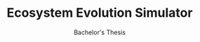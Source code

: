 ---
layout: projectDetail
projId: EES
title: "Ecosystem Evolution Simulator"
subtitle: "Bachelor's Thesis"
startDate: "2022-01-12"
endDate: "2023-01-24"
halted: false
featured: true
keywords: "Fun, Exciting, Madeupwords, Something else"
categoryTags:
    - Software 
    - Research
techTags: 
    - Unity
    - Compute Shaders
    - Genetic Algorithm
    - Data Visualization
summary: "This is the summary of the project in two sentences"
shortDescription: "This is a template with example data that shows how an example project should look. This short description could extend a paragraph or two, but not get too much into detail."
longDescription: "This is my very long description, it could go on, and on, and on,and on,and on,and on,and on,and on,and on,and on,and on,and on,and on,and on,and on,and on,and on,and on,and on,and on,and on,and on,and on,and on,and on,and on, but it wont. It can also include html tags like <strong>this one</strong>..."
images:
    - name: Miniatura_1.png
      alt: "Thumbnail"
      footnote: "Thumbnail of the EES software"
    - name: gaResult.png
      alt: "Pretty view of the results of the genetic algorithm finetuning the parameters of the simulator."
      footnote: "This is a visualization of the result of the execution of the GA finetunning the parameters of the simulator."
    - name: heatMaps.png
      alt: "Simulation Animation"
      footnote: "This animation is so cool!"
    - name: loadingScreen.png
      alt: "Simulation Animation"
      footnote: "This animation is so cool!"
    - name: loadSim.png
      alt: "Simulation Animation"
      footnote: "This animation is so cool!"
    - name: niceSimRender.png
      alt: "Simulation Animation"
      footnote: "This animation is so cool!"
    - name: niceSim.gif
      alt: "Simulation Animation"
      footnote: "This animation is so cool!"
    - name: simExec1.png
      alt: "Simulation Animation"
      footnote: "This animation is so cool!"
    - name: simExec2.png
      alt: "Simulation Animation"
      footnote: "This animation is so cool!"
    - name: simNav1.png
      alt: "Simulation Animation"
      footnote: "This animation is so cool!"
    - name: simResults1.png
      alt: "Simulation Animation"
      footnote: "This animation is so cool!"
    - name: simResults2.png
      alt: "Simulation Animation"
      footnote: "This animation is so cool!"
    - name: species_detection_3.png
      alt: "Simulation Animation"
      footnote: "This animation is so cool!"
    - name: bushes_balance.gif
      alt: "Simulation Animation"
      footnote: "This animation is so cool!"
    - name: clustersSmall.png
      alt: "Simulation Animation"
      footnote: "This animation is so cool!"
    - name: clustersLarge.png
      alt: "Simulation Animation"
      footnote: "This animation is so cool!"
---